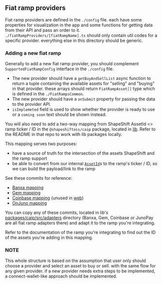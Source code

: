 ## Fiat ramp providers

Fiat ramp providers are defined in the `./config` file. each have some properties for visualization in the app and some functions for getting data from their API and pass an order to it.
`./fiatRampProviders/[fiatRampName].ts` should only contain util codes for a specific provider.
everything else in this directory should be generic.

### Adding a new fiat ramp

Generally to add a new fiat ramp provider, you should complement `SupportedFiatRampConfig` interface in the `./config` file. 
- The new provider should have a `getBuyAndSellList` async function to return a tuple containing the available assets for "selling" and "buying" in that provider. these arrays should return `FiatRampAsset[]` type which is defined in the `./FiatRampsCommon`.
- The new provider should have a `onSubmit` property for passing the data to the provider API.
- `isImplemeted` field is used to show whether the provider is ready to use or a `coming soon` text should be shown instead.

You will also need to add a two-way mapping from ShapeShift AssetId <> ramp ticker / ID in the `@shapeshiftoss/caip` package, located in [lib](https://github.com/xnephilim/lib).
Refer to the README in that repo to work with lib packages locally.

This mapping serves two purposes:
- have a source of truth for the intersection of the assets ShapeShift and the ramp support
- be able to convert from our internal [`AssetId`](https://github.com/xnephilim/lib/tree/main/packages/caip#assetid-caip19---asset-type-and-asset-id-specification)s to the ramp's ticker / ID, so we can build the payload/link to the ramp

See these commits for reference:
- [Banxa mapping](https://github.com/xnephilim/lib/commit/f24f9d800041534ae45a5196bb2030bba5f5864a)
- [Gem mapping](https://github.com/xnephilim/lib/commit/78a8f14b82330239555ad544121ea956dd6ca8be)
- [Coinbase mapping](https://github.com/xnephilim/lib/commit/fb2cc5aafe74ac33d896f130952b4dcbfbf98e4a) (unused in [web](https://github.com/xnephilim/web))
- [OnJuno mapping](https://github.com/xnephilim/lib/commit/5fade1f998cc6224dd2cb5d076f26a4c485b649a)

You can copy any of these commits, located in lib's [packages/caip/src/adapters](https://github.com/xnephilim/lib/tree/main/packages/caip/src/adapters) directory (Banxa, Gem, Coinbase or JunoPay are all fiat ramp adapters there) and adapt it to the ramp you're integrating.

Refer to the documentation of the ramp you're integrating to find out the ID of the assets you're adding in this mapping.

### NOTE
This whole structure is based on the assumption that user only should choose a provider and select an asset to buy or sell. with the same flow for any given provider. if a new provider needs extra steps to be implemented, a connect-wallet-like approach should be implemented.


